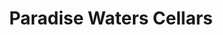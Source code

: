 ---
title: "Paradise Waters Cellars"
url: /surfers-paradise/paradise-waters-cellars/
shop: Spirituosen
---